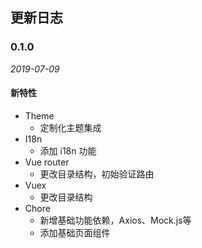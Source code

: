 ## 更新日志

### 0.1.0
*2019-07-09*
#### 新特性

- Theme
  - 定制化主题集成
- I18n
  - 添加 i18n 功能
- Vue router
  - 更改目录结构，初始验证路由
- Vuex
  - 更改目录结构
- Chore
  - 新增基础功能依赖，Axios、Mock.js等
  - 添加基础页面组件
